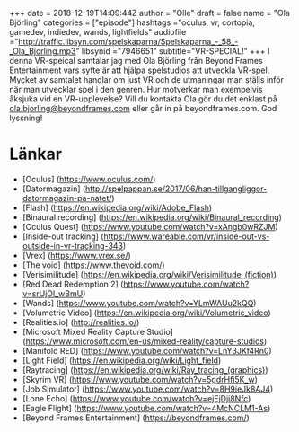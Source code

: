 +++
date = 2018-12-19T14:09:44Z
author = "Olle"
draft = false
name = "Ola Björling"
categories = ["episode"]
hashtags ="oculus, vr, cortopia, gamedev, indiedev, wands, lightfields"
audiofile ="http://traffic.libsyn.com/spelskaparna/Spelskaparna_-_58_-_Ola_Bjorling.mp3"
libsynid ="7946651"
subtitle="VR-SPECIAL!"
+++
I denna VR-speical samtalar jag med Ola Björling från Beyond Frames Entertainment vars syfte är att hjälpa spelstudios att utveckla VR-spel. Mycket av samtalet handlar om just VR och de utmaningar man ställs inför när man utvecklar spel i den genren. Hur motverkar man exempelvis åksjuka vid en VR-upplevelse? Vill du kontakta Ola gör du det enklast på ola.bjorling@beyondframes.com eller går in på beyondframes.com. God lyssning!
# Länkar
* [Oculus] (https://www.oculus.com/)
* [Datormagazin] (http://spelpappan.se/2017/06/han-tillgangliggor-datormagazin-pa-natet/)
* [Flash] (https://en.wikipedia.org/wiki/Adobe_Flash)
* [Binaural recording] (https://en.wikipedia.org/wiki/Binaural_recording)
* [Oculus Quest] (https://www.youtube.com/watch?v=xAngb0wRZJM)
* [Inside-out tracking] (https://www.wareable.com/vr/inside-out-vs-outside-in-vr-tracking-343)
* [Vrex] (https://www.vrex.se/)
* [The void] (https://www.thevoid.com/)
* [Verisimilitude] (https://en.wikipedia.org/wiki/Verisimilitude_(fiction))
* [Red Dead Redemption 2] (https://www.youtube.com/watch?v=srUjOl_wBmU)
* [Wands] (https://www.youtube.com/watch?v=YLmWAUu2kQQ)
* [Volumetric Video] (https://en.wikipedia.org/wiki/Volumetric_video)
* [Realities.io] (http://realities.io/)
* [Microsoft Mixed Reality Capture Studio]  (https://www.microsoft.com/en-us/mixed-reality/capture-studios)
* [Manifold RED] (https://www.youtube.com/watch?v=LnY3JKf4Rn0)
* [Light Field] (https://en.wikipedia.org/wiki/Light_field)
* [Raytracing] (https://en.wikipedia.org/wiki/Ray_tracing_(graphics))
* [Skyrim VR] (https://www.youtube.com/watch?v=5gdrHfi5K_w)
* [Job Simulator] (https://www.youtube.com/watch?v=8H9ieJk8AJ4)
* [Lone Echo] (https://www.youtube.com/watch?v=ejEjDji8Nfc)
* [Eagle Flight] (https://www.youtube.com/watch?v=4McNCLM1-As)
* [Beyond Frames Entertainment] (https://beyondframes.com/)
